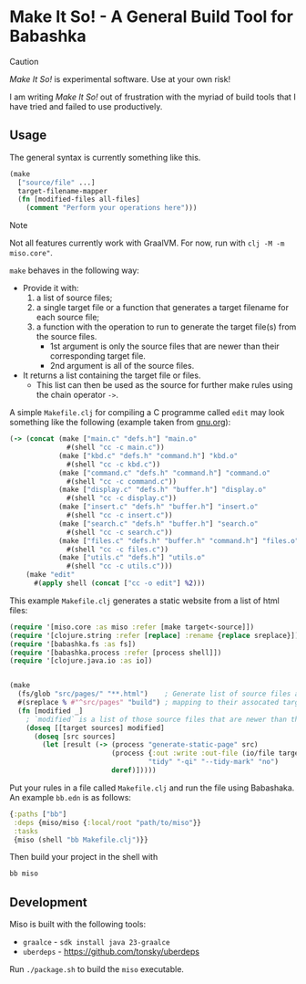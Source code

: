 # Make It So! - A General Build Tool for Babashka

> [!CAUTION]
> *Make It So!* is experimental software. Use at your own risk!

I am writing *Make It So!* out of frustration with the myriad of build
tools that I have tried and failed to use productively.

## Usage

The general syntax is currently something like this.

```clojure
(make
  ["source/file" ...]
  target-filename-mapper
  (fn [modified-files all-files]
    (comment "Perform your operations here")))
```

> [!NOTE]
> Not all features currently work with GraalVM.  For now, run with
> `clj -M -m miso.core"`.

`make` behaves in the following way:
- Provide it with:
  1. a list of source files;
  2. a single target file or a function that generates a target filename
     for each source file;
  3. a function with the operation to run to generate the target
     file(s) from the source files.
     - 1st argument is only the source files that are newer than their
       corresponding target file.
     - 2nd argument is all of the source files.
- It returns a list containing the target file or files.
  - This list can then be used as the source for further make rules
    using the chain operator `->`.

A simple `Makefile.clj` for compiling a C programme called `edit` may
look something like the following (example taken from [gnu.org](https://www.gnu.org/software/make/manual/html_node/Simple-Makefile.html)):
```clojure
(-> (concat (make ["main.c" "defs.h"] "main.o"
              #(shell "cc -c main.c"))
            (make ["kbd.c" "defs.h" "command.h"] "kbd.o"
              #(shell "cc -c kbd.c"))
            (make ["command.c" "defs.h" "command.h"] "command.o"
              #(shell "cc -c command.c"))
            (make ["display.c" "defs.h" "buffer.h"] "display.o"
              #(shell "cc -c display.c"))
            (make ["insert.c" "defs.h" "buffer.h"] "insert.o"
              #(shell "cc -c insert.c"))
            (make ["search.c" "defs.h" "buffer.h"] "search.o"
              #(shell "cc -c search.c"))
            (make ["files.c" "defs.h" "buffer.h" "command.h"] "files.o"
              #(shell "cc -c files.c"))
            (make ["utils.c" "defs.h"] "utils.o"
              #(shell "cc -c utils.c")))
    (make "edit"
      #(apply shell (concat ["cc -o edit"] %2)))
```

This example `Makefile.clj` generates a static website from a list of html
files:
```clojure
(require '[miso.core :as miso :refer [make target<-source]])
(require '[clojure.string :refer [replace] :rename {replace sreplace}])
(require '[babashka.fs :as fs])
(require '[babashka.process :refer [process shell]])
(require '[clojure.java.io :as io])


(make
  (fs/glob "src/pages/" "**.html")    ; Generate list of source files and a
  #(sreplace % #"^src/pages" "build") ; mapping to their assocated target files.
  (fn [modified _]
    ; `modified` is a list of those source files that are newer than their targets.
    (doseq [[target sources] modified]
      (doseq [src sources]
        (let [result (-> (process "generate-static-page" src)
                         (process {:out :write :out-file (io/file target)}
                                  "tidy" "-qi" "--tidy-mark" "no")
                         deref)]))))
```

Put your rules in a file called `Makefile.clj` and run the file using Babashaka.
An example `bb.edn` is as follows:
```clojure
{:paths ["bb"]
 :deps {miso/miso {:local/root "path/to/miso"}}
 :tasks
 {miso (shell "bb Makefile.clj")}}
```

Then build your project in the shell with
```bash
bb miso
```

## Development

Miso is built with the following tools:
- `graalce` - `sdk install java 23-graalce`
- `uberdeps` - https://github.com/tonsky/uberdeps

Run `./package.sh` to build the `miso` executable.

